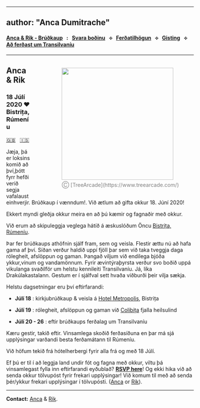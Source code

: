 
---
author: "Anca Dumitrache"
---

<script src="https://use.fontawesome.com/4b6dfd67d9.js"></script>

#### [Anca & Rik - Brúðkaup](./)  &nbsp; : &nbsp; [Svara boðinu](https://forms.gle/nrNsmtP1qeaxgmD89)  &nbsp; &#10209; &nbsp;   [Ferðatilhögun](is/travel.html)  &nbsp; &#10209; &nbsp;  [Gisting](is/hotels.html)  &nbsp; &#10209; &nbsp;  [Að ferðast um Transilvaníu](is/trip.html)

***

<figure style="float: right; margin-left: 80px; margin-bottom: 20px; margin-top: 20px">
<img src="http://anca-rik-wedding.github.io/AncaRik.jpg" width="300" />
<figcaption style="text-align: center; margin-top: 5px; color: gray;">&#9400; [TreeArcade](https://www.treearcade.com/)</figcaption>
</figure>

## Anca & Rik

### 18 Júlí 2020 ❤️ Bistrița, Rúmeníu

[🇬🇧](https://anca-rik-wedding.github.io) &nbsp; [🇮🇸](is/index.html)

Jæja, þá er loksins komið að því,þótt fyrr hefði verið segja vafalaust einhverjir. Brúðkaup í vænndum!. Við ætlum að gifta okkur 18. Júní 2020! 

Ekkert myndi gleðja okkur meira en að þú kæmir og fagnaðir með okkur.

Við erum að skipuleggja veglega hátíð á æskuslóðum Öncu [Bistrița, Rúmeníu](https://en.wikipedia.org/wiki/Bistri%C8%9Ba). 

Þar fer brúðkaups athöfnin sjálf fram, sem og veisla. Flestir ættu nú að hafa gama af því. Síðan verður haldið uppí fjöll þar sem við taka tveggja daga rólegheit, afslöppun og gaman. Þangað viljum við endilega bjóða ykkur,vinum og vandamönnum. 
Fyrir ævintýraþyrsta verður svo boðið uppá vikulanga svaðilför um helstu kennileiti Transilvaníu. Já, líka Drakúlakastalann. Gestum er í sjálfval sett hvaða viðburði þeir vilja sækja.

Helstu dagsetningar eru því eftirfarandi:

* **Júlí 18** : kirkjubrúðkaup & veisla á [Hotel Metropolis](https://www.google.com/maps/place/Metropolis/@47.1272607,24.4966106,15z/data=!4m2!3m1!1s0x0:0x250b9cd755c23bf0?sa=X&ved=2ahUKEwjY_927vZnmAhUMUlAKHa9MDzgQ_BIwFHoECBoQCA), Bistrița

* **Júlí 19** : rólegheit, afslöppun og gaman við [Colibița](https://www.google.com/maps/place/Colibi%C8%9Ba,+Romania/data=!4m2!3m1!1s0x474a08e706de8b0d:0x989b7a802680673e?sa=X&ved=2ahUKEwjsh6_bvZnmAhWNb1AKHQxiDwMQ8gEwHnoECBAQBA)  fjalla heilsulind

* **Júlí 20 - 26** :  eftir brúðkaups ferðalag um Transilvaníu


Kæru gestir, takið eftir. Vinsamlega skoðið ferðasíðuna en þar má sjá upplýsingar varðandi besta ferðamátann til Rúmeníu. 

Við höfum tekið frá hótelherbergi fyrir alla frá og með 18 Júlí.

Ef þú er til í að leggja land undir fót og fagna með okkur, viltu þá vinsamlegast fylla inn eftirfarandi eyðublað? **[RSVP here](https://forms.gle/nrNsmtP1qeaxgmD89)**! Og ekki hika við að senda okkur tölvupóst fyrir frekari upplýsingar! Við komum til með að senda þér/ykkur frekari upplýsingar í tölvupósti. ([Anca](mailto:anca.dmtrch@gmail.com) or [Rik](mailto:rikkid6@gmail.com)).

***

**Contact:** [Anca](mailto:anca.dmtrch@gmail.com) & [Rik](mailto:rikkid6@gmail.com).

